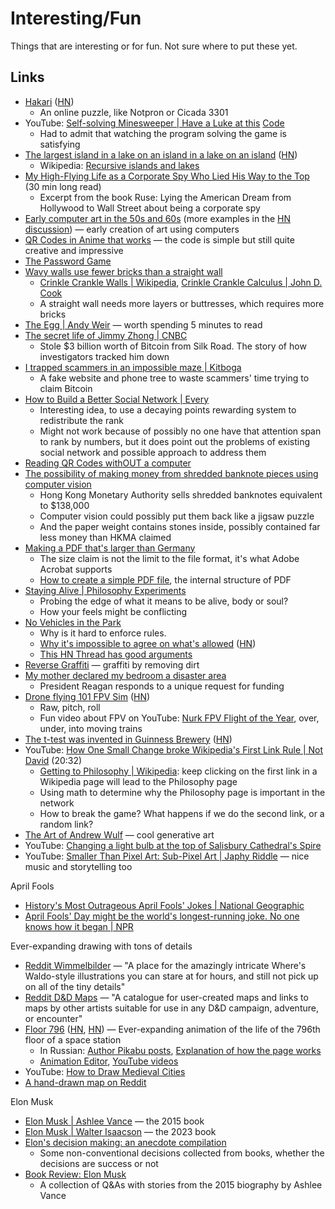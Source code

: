 # Interesting/Fun

Things that are interesting or for fun. Not sure where to put these yet.

## Links

- [Hakari](https://www.hakari.io/)
  ([HN](https://news.ycombinator.com/item?id=34871248))
  - An online puzzle, like Notpron or Cicada 3301
- YouTube:
  [Self-solving Minesweeper | Have a Luke at this](https://youtu.be/ns0ja7jpIyc)
  [Code](https://github.com/haveaLukeatthis/SelfSolvingMinesweeper)
  - Had to admit that watching the program solving the game is satisfying
- [The largest island in a lake on an island in a lake on an island](https://www.elbruz.org/special-projects/islands-and-lakes/)
  ([HN](https://news.ycombinator.com/item?id=35567026))
  - Wikipedia:
    [Recursive islands and lakes](https://en.wikipedia.org/wiki/Recursive_islands_and_lakes)
- [My High-Flying Life as a Corporate Spy Who Lied His Way to the Top](https://narratively.com/my-high-flying-life-as-a-corporate-spy-who-lied-his-way-to-the-top/)
  (30 min long read)
  - Excerpt from the book Ruse: Lying the American Dream from Hollywood to Wall
    Street about being a corporate spy
- [Early computer art in the 50s and 60s](https://www.amygoodchild.com/blog/computer-art-50s-and-60s)
  (more examples in the
  [HN discussion](https://news.ycombinator.com/item?id=35955062)) — early
  creation of art using computers
- [QR Codes in Anime that works](https://www.reddit.com/r/StableDiffusion/comments/141hg9x/controlnet_for_qr_code/)
  — the code is simple but still quite creative and impressive
- [The Password Game](https://neal.fun/password-game/)
- [Wavy walls use fewer bricks than a straight wall](https://twistedsifter.com/2020/06/how-wavy-crinkle-crankle-walls-use-less-bricks-than-straight-walls/)
  - [Crinkle Crankle Walls | Wikipedia](https://en.wikipedia.org/wiki/Crinkle_crankle_wall),
    [Crinkle Crankle Calculus | John D. Cook](https://www.johndcook.com/blog/2019/11/19/crinkle-crankle-calculus/)
  - A straight wall needs more layers or buttresses, which requires more bricks
- [The Egg | Andy Weir](http://www.galactanet.com/oneoff/theegg_mod.html) —
  worth spending 5 minutes to read
- [The secret life of Jimmy Zhong | CNBC](https://www.cnbc.com/2023/10/17/crypto911.htmltill)
  - Stole $3 billion worth of Bitcoin from Silk Road. The story of how
    investigators tracked him down
- [I trapped scammers in an impossible maze | Kitboga](https://youtu.be/dWzz3NeDz3E)
  - A fake website and phone tree to waste scammers' time trying to claim
    Bitcoin
- [How to Build a Better Social Network | Every](https://every.to/p/how-to-build-a-better-social-network)
  - Interesting idea, to use a decaying points rewarding system to redistribute
    the rank
  - Might not work because of possibly no one have that attention span to rank
    by numbers, but it does point out the problems of existing social network
    and possible approach to address them
- [Reading QR Codes withOUT a computer](https://qr.blinry.org/)
- [The possibility of making money from shredded banknote pieces using computer vision](https://arxiv.org/ftp/arxiv/papers/2401/2401.06133.pdf)
  - Hong Kong Monetary Authority sells shredded banknotes equivalent to $138,000
  - Computer vision could possibly put them back like a jigsaw puzzle
  - And the paper weight contains stones inside, possibly contained far less
    money than HKMA claimed
- [Making a PDF that's larger than Germany](https://alexwlchan.net/2024/big-pdf/)
  - The size claim is not the limit to the file format, it's what Adobe Acrobat
    supports
  - [How to create a simple PDF file](https://help.callassoftware.com/a/798383-how-to-create-a-simple-pdf-file),
    the internal structure of PDF
- [Staying Alive | Philosophy Experiments](https://www.philosophyexperiments.com/stayingalive/Default.aspx)
  - Probing the edge of what it means to be alive, body or soul?
  - How your feels might be conflicting
- [No Vehicles in the Park](https://novehiclesinthepark.com/)
  - Why is it hard to enforce rules.
  - [Why it's impossible to agree on what's allowed](https://danluu.com/impossible-agree/)
    ([HN](https://news.ycombinator.com/item?id=39313942))
  - [This HN Thread has good arguments](https://news.ycombinator.com/item?id=39326506)
- [Reverse Graffiti](https://en.wikipedia.org/wiki/Reverse_graffiti) — graffiti
  by removing dirt
- [My mother declared my bedroom a disaster area](https://news.lettersofnote.com/p/my-mother-declared-my-bedroom-a-disaster)
  - President Reagan responds to a unique request for funding
- [Drone flying 101 FPV Sim](https://fpvsim.com/drone-flying-101)
  ([HN](https://news.ycombinator.com/item?id=40449278))
  - Raw, pitch, roll
  - Fun video about FPV on YouTube:
    [Nurk FPV Flight of the Year](https://youtu.be/nQDcDZ6rmGE), over, under,
    into moving trains
- [The t-test was invented in Guinness Brewery](https://www.scientificamerican.com/article/how-the-guinness-brewery-invented-the-most-important-statistical-method-in/)
  ([HN](https://news.ycombinator.com/item?id=40485313))
- YouTube:
  [How One Small Change broke Wikipedia's First Link Rule | Not David](https://youtu.be/-llumS2rA8I)
  (20:32)
  - [Getting to Philosophy | Wikipedia](https://en.wikipedia.org/wiki/Wikipedia:Getting_to_Philosophy):
    keep clicking on the first link in a Wikipedia page will lead to the
    Philosophy page
  - Using math to determine why the Philosophy page is important in the network
  - How to break the game? What happens if we do the second link, or a random
    link?
- [The Art of Andrew Wulf](https://digcon.art/) — cool generative art
- YouTube:
  [Changing a light bulb at the top of Salisbury Cathedral's Spire](https://youtu.be/kzi_M1dzxYQ)
- YouTube:
  [Smaller Than Pixel Art: Sub-Pixel Art | Japhy Riddle](https://youtu.be/SlS3FOmKUbE)
  — nice music and storytelling too

April Fools

- [History's Most Outrageous April Fools' Jokes | National Geographic](https://www.nationalgeographic.com/history/article/150331-april-fools-day-hoax-prank-history-holiday)
- [April Fools' Day might be the world's longest-running joke. No one knows how it began | NPR](https://www.npr.org/2022/04/01/1089947257/april-fools-day-history)

Ever-expanding drawing with tons of details

- [Reddit Wimmelbilder](https://www.reddit.com/r/wimmelbilder/) — "A place for
  the amazingly intricate Where's Waldo-style illustrations you can stare at for
  hours, and still not pick up on all of the tiny details"
- [Reddit D&D Maps](https://www.reddit.com/r/dndmaps/) — "A catalogue for
  user-created maps and links to maps by other artists suitable for use in any
  D&D campaign, adventure, or encounter"
- [Floor 796](https://floor796.com/)
  ([HN](https://news.ycombinator.com/item?id=33612401),
  [HN](https://news.ycombinator.com/item?id=35510067)) — Ever-expanding
  animation of the life of the 796th floor of a space station
  - In Russian: [Author Pikabu posts](https://pikabu.ru/@0x00),
    [Explanation of how the page works](https://habr.com/ru/companies/floor796/articles/673318/)
  - [Animation Editor](https://floor796.com/editor/l0),
    [YouTube videos](https://www.youtube.com/@floor7965/videos)
- YouTube: [How to Draw Medieval Cities](https://youtu.be/vQgRU2Kq_zc)
- [A hand-drawn map on Reddit](https://www.reddit.com/r/mapmaking/comments/l9wtpj/i_wanted_to_try_making_a_hand_drawn_map_found_it/)

Elon Musk

- [Elon Musk | Ashlee Vance](https://www.goodreads.com/en/book/show/25541028) —
  the 2015 book
- [Elon Musk | Walter Isaacson](https://www.goodreads.com/en/book/show/122765395)
  — the 2023 book
- [Elon's decision making: an anecdote compilation](https://nintil.com/elon-anecdotes/)
  - Some non-conventional decisions collected from books, whether the decisions
    are success or not
- [Book Review: Elon Musk](https://www.astralcodexten.com/p/book-review-elon-musk)
  - A collection of Q&As with stories from the 2015 biography by Ashlee Vance
